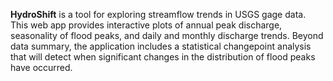 **HydroShift** is a tool for exploring streamflow trends in USGS gage data.  This web app
provides interactive plots of annual peak discharge, seasonality of flood peaks, and daily and monthly discharge
trends. Beyond data summary, the application includes a statistical changepoint analysis that will detect when
significant changes in the distribution of flood peaks have occurred.
